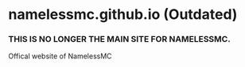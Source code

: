 # namelessmc.github.io (Outdated)
### THIS IS NO LONGER THE MAIN SITE FOR NAMELESSMC.

Offical website of NamelessMC
